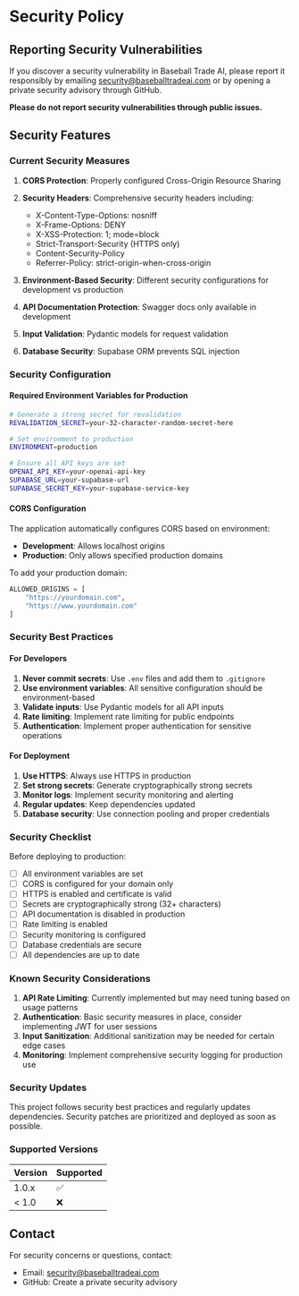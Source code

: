 # Security Policy

## Reporting Security Vulnerabilities

If you discover a security vulnerability in Baseball Trade AI, please report it responsibly by emailing security@baseballtradeai.com or by opening a private security advisory through GitHub.

**Please do not report security vulnerabilities through public issues.**

## Security Features

### Current Security Measures

1. **CORS Protection**: Properly configured Cross-Origin Resource Sharing
2. **Security Headers**: Comprehensive security headers including:
   - X-Content-Type-Options: nosniff
   - X-Frame-Options: DENY
   - X-XSS-Protection: 1; mode=block
   - Strict-Transport-Security (HTTPS only)
   - Content-Security-Policy
   - Referrer-Policy: strict-origin-when-cross-origin

3. **Environment-Based Security**: Different security configurations for development vs production
4. **API Documentation Protection**: Swagger docs only available in development
5. **Input Validation**: Pydantic models for request validation
6. **Database Security**: Supabase ORM prevents SQL injection

### Security Configuration

#### Required Environment Variables for Production

```bash
# Generate a strong secret for revalidation
REVALIDATION_SECRET=your-32-character-random-secret-here

# Set environment to production
ENVIRONMENT=production

# Ensure all API keys are set
OPENAI_API_KEY=your-openai-api-key
SUPABASE_URL=your-supabase-url
SUPABASE_SECRET_KEY=your-supabase-service-key
```

#### CORS Configuration

The application automatically configures CORS based on environment:
- **Development**: Allows localhost origins
- **Production**: Only allows specified production domains

To add your production domain:
```python
ALLOWED_ORIGINS = [
    "https://yourdomain.com",
    "https://www.yourdomain.com"
]
```

### Security Best Practices

#### For Developers

1. **Never commit secrets**: Use `.env` files and add them to `.gitignore`
2. **Use environment variables**: All sensitive configuration should be environment-based
3. **Validate inputs**: Use Pydantic models for all API inputs
4. **Rate limiting**: Implement rate limiting for public endpoints
5. **Authentication**: Implement proper authentication for sensitive operations

#### For Deployment

1. **Use HTTPS**: Always use HTTPS in production
2. **Set strong secrets**: Generate cryptographically strong secrets
3. **Monitor logs**: Implement security monitoring and alerting
4. **Regular updates**: Keep dependencies updated
5. **Database security**: Use connection pooling and proper credentials

### Security Checklist

Before deploying to production:

- [ ] All environment variables are set
- [ ] CORS is configured for your domain only
- [ ] HTTPS is enabled and certificate is valid
- [ ] Secrets are cryptographically strong (32+ characters)
- [ ] API documentation is disabled in production
- [ ] Rate limiting is enabled
- [ ] Security monitoring is configured
- [ ] Database credentials are secure
- [ ] All dependencies are up to date

### Known Security Considerations

1. **API Rate Limiting**: Currently implemented but may need tuning based on usage patterns
2. **Authentication**: Basic security measures in place, consider implementing JWT for user sessions
3. **Input Sanitization**: Additional sanitization may be needed for certain edge cases
4. **Monitoring**: Implement comprehensive security logging for production use

### Security Updates

This project follows security best practices and regularly updates dependencies. Security patches are prioritized and deployed as soon as possible.

### Supported Versions

| Version | Supported          |
| ------- | ------------------ |
| 1.0.x   | :white_check_mark: |
| < 1.0   | :x:                |

## Contact

For security concerns or questions, contact:
- Email: security@baseballtradeai.com
- GitHub: Create a private security advisory